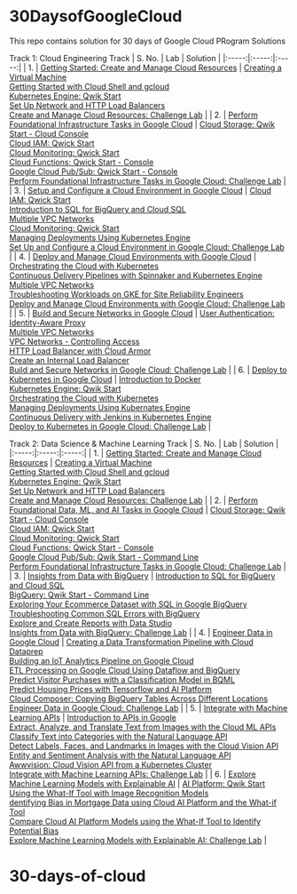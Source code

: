 # 30DaysofGoogleCloud
This repo contains solution for 30 days of Google Cloud PRogram Solutions 

Track 1: Cloud Engineering Track
| S. No. | Lab | Solution |
|:-----:|:-----:|:-----:|
| 1. | [Getting Started: Create and Manage Cloud Resources](https://google.qwiklabs.com/quests/120) | [Creating a Virtual Machine](https://www.youtube.com/watch?v=Co34im5mgGA) <br> [Getting Started with Cloud Shell and gcloud](https://www.youtube.com/watch?v=bMVBLE4dJRk) <br> [Kubernetes Engine: Qwik Start](https://www.youtube.com/watch?v=W15XgGTfHCQ) <br> [Set Up Network and HTTP Load Balancers](https://www.youtube.com/watch?v=dqXzfAZFJeE) <br> [Create and Manage Cloud Resources: Challenge Lab](https://www.youtube.com/watch?v=2pNTwtxGsF8) |
| 2. | [Perform Foundational Infrastructure Tasks in Google Cloud](https://google.qwiklabs.com/quests/118) | [Cloud Storage: Qwik Start - Cloud Console](https://www.youtube.com/watch?v=A-_3RbAbE7E) <br> [Cloud IAM: Qwick Start](https://www.youtube.com/watch?v=jbW70MdoeXI) <br> [Cloud Monitoring: Qwick Start](https://www.youtube.com/watch?v=tx8I0N6F40E) <br> [Cloud Functions: Qwick Start - Console](https://www.youtube.com/watch?v=sZo58_0ZOhM) <br> [Google Cloud Pub/Sub: Qwick Start - Console](https://www.youtube.com/watch?v=2Lsz9zzQ7GQ) <br> [Perform Foundational Infrastructure Tasks in Google Cloud: Challenge Lab](https://www.youtube.com/watch?v=aLmNzIYhY6U) |
| 3. | [Setup and Configure a Cloud Environment in Google Cloud](https://google.qwiklabs.com/quests/119) | [Cloud IAM: Qwick Start](https://www.youtube.com/watch?v=jbW70MdoeXI) <br> [Introduction to SQL for BigQuery and Cloud SQL](https://www.youtube.com/watch?v=gqxQxIpD6Ao) <br> [Multiple VPC Networks](https://www.youtube.com/watch?v=kktqpsHpPls) <br> [Cloud Monitoring: Qwick Start](https://www.youtube.com/watch?v=tx8I0N6F40E) <br> [Managing Deployments Using Kubernetes Engine](https://www.youtube.com/watch?v=ugaVutkxpQs) <br> [Set Up and Configure a Cloud Environment in Google Cloud: Challenge Lab](https://www.youtube.com/watch?v=Rpy6MpoJJtw) |
| 4. | [Deploy and Manage Cloud Environments with Google Cloud](https://google.qwiklabs.com/quests/121) | [Orchestrating the Cloud with Kubernetes](https://www.youtube.com/watch?v=BV-55nWWtrQ) <br> [Continuous Delivery Pipelines with Spinnaker and Kubernetes Engine](https://www.youtube.com/watch?v=4o7JTdaY65M) <br> [Multiple VPC Networks](https://www.youtube.com/watch?v=kktqpsHpPls) <br> [Troubleshooting Workloads on GKE for Site Reliability Engineers](https://www.youtube.com/watch?v=IcUSylWXASU) <br> [Deploy and Manage Cloud Environments with Google Cloud: Challenge Lab](https://www.youtube.com/watch?v=HYNbgslWQ98) |
| 5. | [Build and Secure Networks in Google Cloud](https://google.qwiklabs.com/quests/128) | [User Authentication: Identity-Aware Proxy](https://www.youtube.com/watch?v=U1MFkpQyedY) <br> [Multiple VPC Networks](https://www.youtube.com/watch?v=kktqpsHpPls) <br> [VPC Networks - Controlling Access](https://www.youtube.com/watch?v=GRGa7sQVAzU) <br> [HTTP Load Balancer with Cloud Armor](https://www.youtube.com/watch?v=Lohv9rcZIKM) <br> [Create an Internal Load Balancer](https://www.youtube.com/watch?v=A1YWiHA-P-Q) <br> [Build and Secure Networks in Google Cloud: Challenge Lab](https://www.youtube.com/watch?v=NIOJubY0OCs) |
| 6. | [Deploy to Kubernetes in Google Cloud](https://google.qwiklabs.com/quests/116) | [Introduction to Docker](https://www.youtube.com/watch?v=-iSfTwlufPI) <br> [Kubernetes Engine: Qwik Start](https://www.youtube.com/watch?v=W15XgGTfHCQ) <br> [Orchestrating the Cloud with Kubernetes](https://www.youtube.com/watch?v=BV-55nWWtrQ) <br> [Managing Deployments Using Kubernates Engine](https://www.youtube.com/watch?v=ugaVutkxpQs) <br> [Continuous Delivery with Jenkins in Kubernetes Engine](https://www.youtube.com/watch?v=t_WrxvCGX5Y) <br> [Deploy to Kubernetes in Google Cloud: Challenge Lab](https://www.youtube.com/watch?v=YQhd0HzQNKw) |

Track 2: Data Science & Machine Learning Track
| S. No. | Lab | Solution |
|:-----:|:-----:|:-----:|
| 1. | [Getting Started: Create and Manage Cloud Resources](https://google.qwiklabs.com/quests/120) | [Creating a Virtual Machine](https://www.youtube.com/watch?v=Co34im5mgGA) <br> [Getting Started with Cloud Shell and gcloud](https://www.youtube.com/watch?v=bMVBLE4dJRk) <br> [Kubernetes Engine: Qwik Start](https://www.youtube.com/watch?v=W15XgGTfHCQ) <br> [Set Up Network and HTTP Load Balancers](https://www.youtube.com/watch?v=dqXzfAZFJeE) <br> [Create and Manage Cloud Resources: Challenge Lab](https://www.youtube.com/watch?v=2pNTwtxGsF8) |
| 2. | [Perform Foundational Data, ML, and AI Tasks in Google Cloud](https://google.qwiklabs.com/quests/117) | [Cloud Storage: Qwik Start - Cloud Console](https://www.youtube.com/watch?v=mRGLjb3W61k) <br> [Cloud IAM: Qwick Start](https://youtu.be/q9V7hcGnRYU) <br> [Cloud Monitoring: Qwick Start](https://youtu.be/M-t_tXM-xXU) <br> [Cloud Functions: Qwick Start - Console](https://www.youtube.com/watch?v=6YPJ6hpDPEE) <br> [Google Cloud Pub/Sub: Qwik Start - Command Line](https://www.youtube.com/watch?v=YYY_S4nc0K8) <br> [Perform Foundational Infrastructure Tasks in Google Cloud: Challenge Lab](https://youtu.be/0B2Q3u3e_o8) |
| 3. | [Insights from Data with BigQuery](https://google.qwiklabs.com/quests/123) | [Introduction to SQL for BigQuery and Cloud SQL](https://www.youtube.com/watch?v=_tlxlUroWUI) <br> [BigQuery: Qwik Start - Command Line](https://www.youtube.com/watch?v=uhCa7ZJKw5Y) <br> [Exploring Your Ecommerce Dataset with SQL in Google BigQuery](https://www.youtube.com/watch?v=ZJItS91AoAM) <br> [Troubleshooting Common SQL Errors with BigQuery](https://www.youtube.com/watch?v=eJuB1kGtqFA) <br> [Explore and Create Reports with Data Studio](https://www.youtube.com/watch?v=NlvAx_m0s0k) <br> [Insights from Data with BigQuery: Challenge Lab](https://www.youtube.com/watch?v=zKB5-_05y6o&t=1s) |
| 4. | [Engineer Data in Google Cloud](https://google.qwiklabs.com/quests/132) | [Creating a Data Transformation Pipeline with Cloud Dataprep](https://www.youtube.com/watch?v=qFdtcnhxU4U) <br> [Building an IoT Analytics Pipeline on Google Cloud](https://www.youtube.com/watch?v=Gn7H38NAxts) <br> [ETL Processing on Google Cloud Using Dataflow and BigQuery](https://www.youtube.com/watch?v=i3fYilNJtgM) <br> [Predict Visitor Purchases with a Classification Model in BQML](https://www.youtube.com/watch?v=5fPdZkl6RMs) <br> [Predict Housing Prices with Tensorflow and AI Platform](https://www.youtube.com/watch?v=HtTjjH0poo8) <br> [Cloud Composer: Copying BigQuery Tables Across Different Locations](https://www.youtube.com/watch?v=8RthEXN1l68) <br> [Engineer Data in Google Cloud: Challenge Lab](https://www.youtube.com/watch?v=DaoBMOA4zOk) |
| 5. | [Integrate with Machine Learning APIs](https://google.qwiklabs.com/quests/136) | [Introduction to APIs in Google](https://www.youtube.com/watch?v=gqlCzWLHfOo) <br> [Extract, Analyze, and Translate Text from Images with the Cloud ML APIs](https://www.youtube.com/watch?v=NYsWaPUCQPY) <br> [Classify Text into Categories with the Natural Language API](https://www.youtube.com/watch?v=jmUMqUN2cSA) <br> [Detect Labels, Faces, and Landmarks in Images with the Cloud Vision API](https://www.youtube.com/watch?v=wsLfo9Qkg3M) <br> [Entity and Sentiment Analysis with the Natural Language API](https://www.youtube.com/watch?v=aXBZo02YzW8) <br> [Awwvision: Cloud Vision API from a Kubernetes Cluster](https://www.youtube.com/watch?v=uZm_DrfFyW4) <br> [Integrate with Machine Learning APIs: Challenge Lab](https://www.youtube.com/watch?v=DVbu9-T9e-Q) |
| 6. | [Explore Machine Learning Models with Explainable AI](https://google.qwiklabs.com/quests/126) | [AI Platform: Qwik Start](https://www.youtube.com/watch?v=iyFh6mHDj_A) <br> [Using the What-If Tool with Image Recognition Models](https://www.youtube.com/watch?v=WaaMw4mH8A8) <br> [dentifying Bias in Mortgage Data using Cloud AI Platform and the What-if Tool](https://www.youtube.com/watch?v=Lygiqb4io98) <br> [Compare Cloud AI Platform Models using the What-If Tool to Identify Potential Bias](https://www.youtube.com/watch?v=sjoAUZhScC4) <br> [Explore Machine Learning Models with Explainable AI: Challenge Lab](https://www.youtube.com/watch?v=12PFWczgBKU) |
# 30-days-of-cloud
